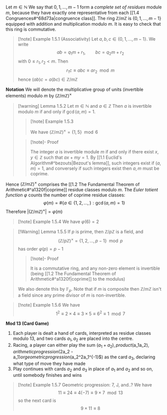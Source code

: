 Let $m \in \mathbb{N}$ We say that $0, 1,..., m-1$ form a *complete set of residues* module $m$, because they have exactly one representative from each [[1.4 Congruences#^68d73a|congruence class]]. The ring $\mathbb{Z}/m\mathbb{Z}$ is $\{0, 1, ..., m - 1\}$ equipped with addition and multiplication modulo $m$. It is easy to check that this ring is commutative.

>[!note] Example 1.5.1 (Associativity)
>Let $a, b, c \in \{0,1,..., m-1\}$. We write 
>$$ab = q_1m + r_1, \qquad bc = q_2m+r_2$$ 
>with $0 \le r_1, r_2 < m$. Then 
>$$r_1 c \equiv abc \equiv ar_2 \mod m$$ 
>hence $(ab)c = a(bc) \in \mathbb{Z}/m\mathbb{Z}$ 

**Notation** We will denote the multiplicative group of units (invertible elements) modulo $m$ by ($\mathbb{Z}/m\mathbb{Z})^{\times}$ 

>[!warning] Lemma 1.5.2
>Let $m \in \mathbb{N}$ and $a \in \mathbb{Z}$ Then $a$ is invertible modulo $m$ if and only if $\gcd(a, m) = 1$. 
>>[!note] Example 1.5.3 
>>
>>We have $(\mathbb{Z}/m\mathbb{Z})^{\times} = \{1, 5\} \mod 6$ 
>
>>[!note]- Proof
>>
>>The integer $a$ is invertible module $m$ if and only if there exist $x, y \in \mathbb{Z}$ such that $ax + my = 1$. By [[1.1 Euclid's Algorithm#^bezouts|Bezout's lemma]], such integers exist if $(a, m) = 1$, and conversely if such integers exist then $a, m$ must be coprime.

Hence $(\mathbb{Z}/m\mathbb{Z})^{\times}$ comprises the [[1.2 The Fundamental Theorem of Arithmetic#^a1320f|coprime]] residue classes modulo $m$. The *Euler totient function $\varphi$* counts the number of coprime residue classes: 
$$\varphi(m) = \#\{a \in \{1, 2, ..., \} : \gcd(a, m) = 1\}$$ Therefore $|(\mathbb{Z}/m\mathbb{Z})^{\times}| = \varphi(m)$ 

>[!note] Example 1.5.4 
>We have $\varphi(6) = 2$

>[!Warning] Lemma 1.5.5 
>If $p$ is prime, then $\mathbb{Z}/p\mathbb{Z}$ is a field, and 
>$$(\mathbb{Z}/p\mathbb{Z})^{\times} = \{1, 2,..., p - 1\} \mod p$$ 
>has order $\varphi(p) = p - 1$ 
>>[!note]- Proof
>>
>>It is a commutative ring, and any non-zero element is invertible (being [[1.2 The Fundamental Theorem of Arithmetic#^a1320f|coprime]] to the modulus)
>
>We also denote this by $\mathbb{F}_p$. Note that if $m$ is composite then $\mathbb{Z}/m\mathbb{Z}$ isn't a field since any prime divisor of $m$ is non-invertible. 

>[!note] Example 1.5.6 
>We have 
>$$1^2 \equiv 2 \times 4 \equiv 3 \times 5 \equiv 6^2 \equiv 1 \mod 7$$ 


**Mod 13 (Card Game)** 
1. Each player is dealt a hand of cards, interpreted as residue classes modulo 13, and two cards $a_1, a_2$ are placed into the centre. 
2. Racing, a player can either play the sum ($a_1 + a_2), product ($a_1a_2$), arithmetic progression ($2a_2 - a_1$) or geometric progression ($a_2^2a_1^{-1}$) as the card $a_3$, declaring what type of move they have made 
3. Play continues with cards $a_2$ and $a_3$ in place of $a_1$ and $a_2$ and so on, until somebody finishes and wins 

>[!note] Example 1.5.7 
>Geometric progression: 7, J, and..? We have 
>$$11 \equiv 24 \equiv 4(-7) \equiv 9 \times 7 \mod 13$$
>so the next card is 
>$$9 \times 11 \equiv 8$$

